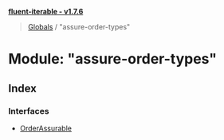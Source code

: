 **[fluent-iterable - v1.7.6](../README.md)**

> [Globals](../README.md) / "assure-order-types"

# Module: "assure-order-types"

## Index

### Interfaces

* [OrderAssurable](../interfaces/_assure_order_types_.orderassurable.md)
